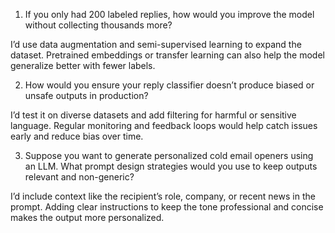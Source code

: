 1. If you only had 200 labeled replies, how would you improve the model without collecting thousands more?

I’d use data augmentation and semi-supervised learning to expand the dataset. Pretrained embeddings or transfer learning can also help the model generalize better with fewer labels.

2. How would you ensure your reply classifier doesn’t produce biased or unsafe outputs in production?

I’d test it on diverse datasets and add filtering for harmful or sensitive language. Regular monitoring and feedback loops would help catch issues early and reduce bias over time.

3. Suppose you want to generate personalized cold email openers using an LLM. What prompt design strategies would you use to keep outputs relevant and non-generic?

I’d include context like the recipient’s role, company, or recent news in the prompt. Adding clear instructions to keep the tone professional and concise makes the output more personalized.
